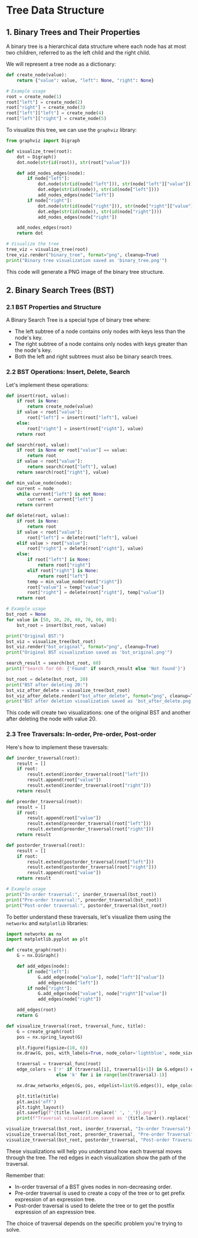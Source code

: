 # Tree Data Structure

## 1. Binary Trees and Their Properties

A binary tree is a hierarchical data structure where each node has at most two children, referred to as the left child and the right child.

We will represent a tree node as a dictionary:

```python
def create_node(value):
    return {"value": value, "left": None, "right": None}

# Example usage
root = create_node(1)
root["left"] = create_node(2)
root["right"] = create_node(3)
root["left"]["left"] = create_node(4)
root["left"]["right"] = create_node(5)
```

To visualize this tree, we can use the `graphviz` library:

```python
from graphviz import Digraph

def visualize_tree(root):
    dot = Digraph()
    dot.node(str(id(root)), str(root["value"]))

    def add_nodes_edges(node):
        if node["left"]:
            dot.node(str(id(node["left"])), str(node["left"]["value"]))
            dot.edge(str(id(node)), str(id(node["left"])))
            add_nodes_edges(node["left"])
        if node["right"]:
            dot.node(str(id(node["right"])), str(node["right"]["value"]))
            dot.edge(str(id(node)), str(id(node["right"])))
            add_nodes_edges(node["right"])

    add_nodes_edges(root)
    return dot

# Visualize the tree
tree_viz = visualize_tree(root)
tree_viz.render("binary_tree", format="png", cleanup=True)
print("Binary tree visualization saved as 'binary_tree.png'")
```

This code will generate a PNG image of the binary tree structure.

## 2. Binary Search Trees (BST)

### 2.1 BST Properties and Structure

A Binary Search Tree is a special type of binary tree where:

- The left subtree of a node contains only nodes with keys less than the node's key.
- The right subtree of a node contains only nodes with keys greater than the node's key.
- Both the left and right subtrees must also be binary search trees.

### 2.2 BST Operations: Insert, Delete, Search

Let's implement these operations:

```python
def insert(root, value):
    if root is None:
        return create_node(value)
    if value < root["value"]:
        root["left"] = insert(root["left"], value)
    else:
        root["right"] = insert(root["right"], value)
    return root

def search(root, value):
    if root is None or root["value"] == value:
        return root
    if value < root["value"]:
        return search(root["left"], value)
    return search(root["right"], value)

def min_value_node(node):
    current = node
    while current["left"] is not None:
        current = current["left"]
    return current

def delete(root, value):
    if root is None:
        return root
    if value < root["value"]:
        root["left"] = delete(root["left"], value)
    elif value > root["value"]:
        root["right"] = delete(root["right"], value)
    else:
        if root["left"] is None:
            return root["right"]
        elif root["right"] is None:
            return root["left"]
        temp = min_value_node(root["right"])
        root["value"] = temp["value"]
        root["right"] = delete(root["right"], temp["value"])
    return root

# Example usage
bst_root = None
for value in [50, 30, 20, 40, 70, 60, 80]:
    bst_root = insert(bst_root, value)

print("Original BST:")
bst_viz = visualize_tree(bst_root)
bst_viz.render("bst_original", format="png", cleanup=True)
print("Original BST visualization saved as 'bst_original.png'")

search_result = search(bst_root, 60)
print(f"Search for 60: {'Found' if search_result else 'Not found'}")

bst_root = delete(bst_root, 20)
print("BST after deleting 20:")
bst_viz_after_delete = visualize_tree(bst_root)
bst_viz_after_delete.render("bst_after_delete", format="png", cleanup=True)
print("BST after deletion visualization saved as 'bst_after_delete.png'")
```

This code will create two visualizations: one of the original BST and another after deleting the node with value 20.

### 2.3 Tree Traversals: In-order, Pre-order, Post-order

Here's how to implement these traversals:

```python
def inorder_traversal(root):
    result = []
    if root:
        result.extend(inorder_traversal(root["left"]))
        result.append(root["value"])
        result.extend(inorder_traversal(root["right"]))
    return result

def preorder_traversal(root):
    result = []
    if root:
        result.append(root["value"])
        result.extend(preorder_traversal(root["left"]))
        result.extend(preorder_traversal(root["right"]))
    return result

def postorder_traversal(root):
    result = []
    if root:
        result.extend(postorder_traversal(root["left"]))
        result.extend(postorder_traversal(root["right"]))
        result.append(root["value"])
    return result

# Example usage
print("In-order traversal:", inorder_traversal(bst_root))
print("Pre-order traversal:", preorder_traversal(bst_root))
print("Post-order traversal:", postorder_traversal(bst_root))
```

To better understand these traversals, let's visualize them using the `networkx` and `matplotlib` libraries:

```python
import networkx as nx
import matplotlib.pyplot as plt

def create_graph(root):
    G = nx.DiGraph()

    def add_edges(node):
        if node["left"]:
            G.add_edge(node["value"], node["left"]["value"])
            add_edges(node["left"])
        if node["right"]:
            G.add_edge(node["value"], node["right"]["value"])
            add_edges(node["right"])

    add_edges(root)
    return G

def visualize_traversal(root, traversal_func, title):
    G = create_graph(root)
    pos = nx.spring_layout(G)

    plt.figure(figsize=(10, 6))
    nx.draw(G, pos, with_labels=True, node_color='lightblue', node_size=500, arrows=True)

    traversal = traversal_func(root)
    edge_colors = ['r' if (traversal[i], traversal[i+1]) in G.edges() or (traversal[i+1], traversal[i]) in G.edges()
                   else 'k' for i in range(len(traversal)-1)]

    nx.draw_networkx_edges(G, pos, edgelist=list(G.edges()), edge_color=edge_colors, arrows=True)

    plt.title(title)
    plt.axis('off')
    plt.tight_layout()
    plt.savefig(f"{title.lower().replace(' ', '_')}.png")
    print(f"Traversal visualization saved as '{title.lower().replace(' ', '_')}.png'")

visualize_traversal(bst_root, inorder_traversal, "In-order Traversal")
visualize_traversal(bst_root, preorder_traversal, "Pre-order Traversal")
visualize_traversal(bst_root, postorder_traversal, "Post-order Traversal")
```

These visualizations will help you understand how each traversal moves through the tree. The red edges in each visualization show the path of the traversal.

Remember that:

- In-order traversal of a BST gives nodes in non-decreasing order.
- Pre-order traversal is used to create a copy of the tree or to get prefix expression of an expression tree.
- Post-order traversal is used to delete the tree or to get the postfix expression of an expression tree.

The choice of traversal depends on the specific problem you're trying to solve.
